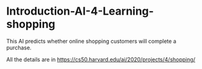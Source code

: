 # Introduction-AI-4-Learning-shopping
This AI predicts whether online shopping customers will complete a purchase.

All the details are in https://cs50.harvard.edu/ai/2020/projects/4/shopping/
